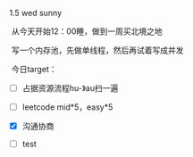 1.5 wed sunny

​	从今天开始12：00睡，做到一周买北境之地

​	写一个内存池，先做单线程，然后再试着写成并发

​	今日target：

- [ ] 占据资源流程hu-》au扫一遍
	
- [ ] leetcode mid*5，easy\*5

- [x] 沟通协商
- [ ] test